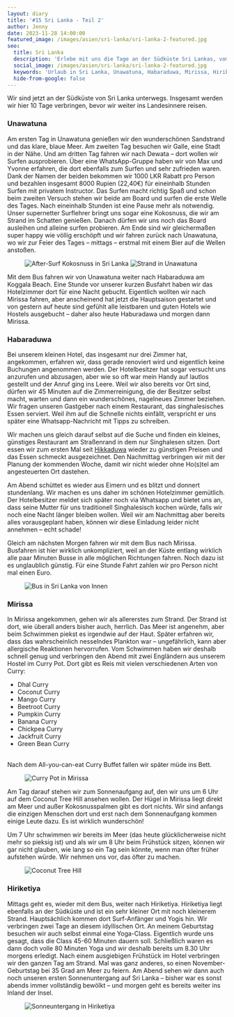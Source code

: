 ```yaml
---
layout: diary
title: '#15 Sri Lanka - Teil 2'
author: Jenny
date: 2023-11-28 14:00:00
featured_image: /images/asien/sri-lanka/sri-lanka-2-featured.jpg
seo:
  title: Sri Lanka
  description: 'Erlebe mit uns die Tage an der Südküste Sri Lankas, vom Surfen in Dewata bis zum Sonnenaufgang am Coconut Tree Hill in Mirissa.'
  social_image: /images/asien/sri-lanka/sri-lanka-2-featured.jpg
  keywords: 'Urlaub in Sri Lanka, Unawatuna, Habaraduwa, Mirissa, Hiriketiya, Sonnenaufgang am Coconut Tree Hill'
  hide-from-google: false
---
```

Wir sind jetzt an der Südküste von Sri Lanka unterwegs. Insgesamt werden wir hier 10 Tage verbringen, bevor wir weiter ins Landesinnere reisen.

### Unawatuna

Am ersten Tag in Unawatuna genießen wir den wunderschönen Sandstrand und das klare, blaue Meer. Am zweiten Tag besuchen wir Galle, eine Stadt in der Nähe. Und am dritten Tag fahren wir nach Dewata – dort wollen wir Surfen ausprobieren. Über eine WhatsApp-Gruppe haben wir von Max und Yvonne erfahren, die dort ebenfalls zum Surfen und sehr zufrieden waren. Dank der Namen der beiden bekommen wir 1000 LKR Rabatt pro Person und bezahlen insgesamt 8000 Rupien (22,40€) für eineinhalb Stunden Surfen mit privatem Instructor. Das Surfen macht richtig Spaß und schon beim zweiten Versuch stehen wir beide am Board und surfen die erste Welle des Tages. Nach eineinhalb Stunden ist eine Pause mehr als notwendig. Unser supernetter Surflehrer bringt uns sogar eine Kokosnuss, die wir am Strand im Schatten genießen. Danach dürfen wir uns noch das Board ausleihen und alleine surfen probieren. Am Ende sind wir gleichermaßen super happy wie völlig erschöpft und wir fahren zurück nach Unawatuna, wo wir zur Feier des Tages – mittags – erstmal mit einem Bier auf die Wellen anstoßen.

<figure class="img2">
 	<img src="/images/asien/sri-lanka/sri-lanka-20.jpg" alt="After-Surf Kokosnuss in Sri Lanka">
  <img src="/images/asien/outtakes-sri-lanka/outtakes-sri-lanka-2.jpg" alt="Strand in Unawatuna">
</figure>

Mit dem Bus fahren wir von Unawatuna weiter nach Habaraduwa am Koggala Beach. Eine Stunde vor unserer kurzen Busfahrt haben wir das Hotelzimmer dort für eine Nacht gebucht. Eigentlich wollten wir nach Mirissa fahren, aber anscheinend hat jetzt die Hauptsaison gestartet und von gestern auf heute sind gefühlt alle leistbaren und guten Hotels wie Hostels ausgebucht – daher also heute Haburadawa und morgen dann Mirissa. 

### Habaraduwa

Bei unserem kleinen Hotel, das insgesamt nur drei Zimmer hat, angekommen, erfahren wir, dass gerade renoviert wird und eigentlich keine Buchungen angenommen werden. Der Hotelbesitzer hat sogar versucht uns anzurufen und abzusagen, aber wie so oft war mein Handy auf lautlos gestellt und der Anruf ging ins Leere. Weil wir also bereits vor Ort sind, dürfen wir 45 Minuten auf die Zimmerreinigung, die der Besitzer selbst macht, warten und dann ein wunderschönes, nagelneues Zimmer beziehen. Wir fragen unseren Gastgeber nach einem Restaurant, das singhalesisches Essen serviert. Weil ihm auf die Schnelle nichts einfällt, verspricht er uns später eine Whatsapp-Nachricht mit Tipps zu schreiben. 

Wir machen uns gleich darauf selbst auf die Suche und finden ein kleines, günstiges Restaurant am Straßenrand in dem nur Singhalesen sitzen. Dort essen wir zum ersten Mal seit [Hikkaduwa](sri-lanka-1) wieder zu günstigen Preisen und das Essen schmeckt ausgezeichnet. Den Nachmittag verbringen wir mit der Planung der kommenden Woche, damit wir nicht wieder ohne Ho(s)tel am angesteuerten Ort dastehen.

Am Abend schüttet es wieder aus Eimern und es blitzt und donnert stundenlang. Wir machen es uns daher im schönen Hotelzimmer gemütlich. Der Hotelbesitzer meldet sich später noch via Whatsapp und bietet uns an, dass seine Mutter für uns traditionell Singhalesisch kochen würde, falls wir noch eine Nacht länger bleiben wollen. Weil wir am Nachmittag aber bereits alles vorausgeplant haben, können wir diese Einladung leider nicht annehmen – echt schade!

Gleich am nächsten Morgen fahren wir mit dem Bus nach Mirissa. Busfahren ist hier wirklich unkompliziert, weil an der Küste entlang wirklich alle paar Minuten Busse in alle möglichen Richtungen fahren. Noch dazu ist es unglaublich günstig. Für eine Stunde Fahrt zahlen wir pro Person nicht mal einen Euro.

<figure class="img1">
 	<img src="/images/asien/outtakes-sri-lanka/outtakes-sri-lanka-1.jpg" alt="Bus in Sri Lanka von Innen">
</figure>

### Mirissa

In Mirissa angekommen, gehen wir als allererstes zum Strand. Der Strand ist dort, wie überall anders bisher auch, herrlich. Das Meer ist angenehm, aber beim Schwimmen piekst es irgendwie auf der Haut. Später erfahren wir, dass das wahrscheinlich nesselndes Plankton war – ungefährlich, kann aber allergische Reaktionen hervorrufen. Vom Schwimmen haben wir deshalb schnell genug und verbringen den Abend mit zwei Engländern aus unserem Hostel im Curry Pot. Dort gibt es Reis mit vielen verschiedenen Arten von Curry:
- Dhal Curry
- Coconut Curry
- Mango Curry
- Beetroot Curry
- Pumpkin Curry
- Banana Curry
- Chickpea Curry
- Jackfruit Curry
- Green Bean Curry

<br>
Nach dem All-you-can-eat Curry Buffet fallen wir später müde ins Bett.

<figure class="img1">
 	<img src="/images/asien/sri-lanka/sri-lanka-21.jpg" alt="Curry Pot in Mirissa">
</figure>

Am Tag darauf stehen wir zum Sonnenaufgang auf, den wir uns  um 6 Uhr auf dem Coconut Tree Hill ansehen wollen. Der Hügel in Mirissa liegt direkt am Meer und außer Kokosnusspalmen gibt es dort nichts. Wir sind anfangs die einzigen Menschen dort und erst nach dem Sonnenaufgang kommen einige Leute dazu. Es ist wirklich wunderschön!

Um 7 Uhr schwimmen wir bereits im Meer (das heute glücklicherweise nicht mehr so pieksig ist) und als wir um 8 Uhr beim Frühstück sitzen, können wir gar nicht glauben, wie lang so ein Tag sein könnte, wenn man öfter früher aufstehen würde. Wir nehmen uns vor, das öfter zu machen.

<figure class="img1">
 	<img src="/images/asien/sri-lanka/sri-lanka-23.jpg" alt="Coconut Tree Hill">
</figure>

### Hiriketiya

Mittags geht es, wieder mit dem Bus, weiter nach Hiriketiya. Hiriketiya liegt ebenfalls an der Südküste und ist ein sehr kleiner Ort mit noch kleinerem Strand. Hauptsächlich kommen dort Surf-Anfänger und Yogis hin. Wir verbringen zwei Tage an diesem idyllischen Ort. An meinem Geburtstag besuchen wir auch selbst einmal eine Yoga-Class. Eigentlich wurde uns gesagt, dass die Class 45-60 Minuten dauern soll. Schließlich waren es dann doch volle 80 Minuten Yoga und wir deshalb bereits um 8.30 Uhr morgens erledigt. Nach einem ausgiebigen Frühstück im Hotel verbringen wir den ganzen Tag am Strand. Mal was ganz anderes, so einen November-Geburtstag bei 35 Grad am Meer zu feiern. Am Abend sehen wir dann auch noch unseren ersten Sonnenuntergang auf Sri Lanka – bisher war es sonst abends immer vollständig bewölkt – und morgen geht es bereits weiter ins Inland der Insel.

<figure class="img1">
 	<img src="/images/asien/sri-lanka/sri-lanka-22.jpg" alt="Sonneuntergang in Hiriketiya">
</figure>